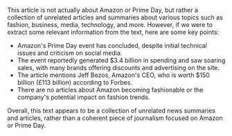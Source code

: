 This article is not actually about Amazon or Prime Day, but rather a collection of unrelated articles and summaries about various topics such as fashion, business, media, technology, and more. However, if we were to extract some relevant information from the text, here are some key points:

* Amazon's Prime Day event has concluded, despite initial technical issues and criticism on social media.
* The event reportedly generated $3.4 billion in spending and saw soaring sales, with many brands offering discounts and advertising on the site.
* The article mentions Jeff Bezos, Amazon's CEO, who is worth $150 billion (£113 billion) according to Forbes.
* There are no articles about Amazon becoming fashionable or the company's potential impact on fashion trends.

Overall, this text appears to be a collection of unrelated news summaries and articles, rather than a coherent piece of journalism focused on Amazon or Prime Day.
